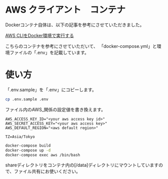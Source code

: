 # AWS クライアント　コンテナ

Dockerコンテナ自体は、以下の記事を参考にさせていただきました。

[AWS CLIをDocker環境で実行する](https://qiita.com/ABCompany1/items/c92ac5087519c103f056)

こちらのコンテナを参考にさせていただいて、
「docker-compose.yml」と環境ファイルの「.env」を記載しています。

# 使い方

「.env.sample」を「.env」にコピーします。
```bash
cp .env.sample .env
```
ファイル内のAWS_関係の設定値を書き換えます。
```dotenv
AWS_ACCESS_KEY_ID="<your aws access key id>"
AWS_SECRET_ACCESS_KEY="<your aws access key>"
AWS_DEFAULT_REGION="<aws default region>"

TZ=Asia/Tokyo

```

```bash
docker-compose build
docker-compose up -d
docker-compose exec aws /bin/bash
```

shareディレクトリをコンテナ内の[/data]ディレクトリにマウントしていますので、ファイル共有にお使いください。


